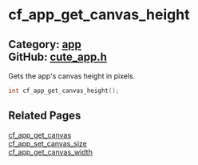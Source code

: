 # cf_app_get_canvas_height

Category: [app](https://github.com/RandyGaul/cute_framework/blob/master/docs/api_reference?id=app)  
GitHub: [cute_app.h](https://github.com/RandyGaul/cute_framework/blob/master/include/cute_app.h)  
---

Gets the app's canvas height in pixels.

```cpp
int cf_app_get_canvas_height();
```

## Related Pages

[cf_app_get_canvas](https://github.com/RandyGaul/cute_framework/blob/master/docs/app/cf_app_get_canvas.md)  
[cf_app_set_canvas_size](https://github.com/RandyGaul/cute_framework/blob/master/docs/app/cf_app_set_canvas_size.md)  
[cf_app_get_canvas_width](https://github.com/RandyGaul/cute_framework/blob/master/docs/app/cf_app_get_canvas_width.md)  
